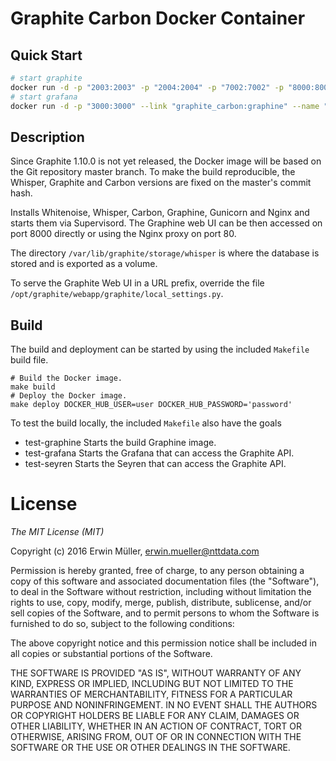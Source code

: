 # Graphite Carbon Docker Container

## Quick Start

```bash
# start graphite
docker run -d -p "2003:2003" -p "2004:2004" -p "7002:7002" -p "8000:8000" -p "80:80" --name graphite_carbon erwinnttdata/graphite_carbon
# start grafana
docker run -d -p "3000:3000" --link "graphite_carbon:graphine" --name "grafana" grafana/grafana
```

## Description

Since Graphite 1.10.0 is not yet released, the Docker image will be based
on the Git repository master branch. To make the build reproducible, the 
Whisper, Graphite and Carbon versions are fixed on the master's commit hash.

Installs Whitenoise, Whisper, Carbon, Graphine, Gunicorn and Nginx and starts
them via Supervisord. The Graphine web UI can be then accessed
on port 8000 directly or using the Nginx proxy on port 80.

The directory `/var/lib/graphite/storage/whisper` is where the database
is stored and is exported as a volume.

To serve the Graphite Web UI in a URL prefix, override the file
`/opt/graphite/webapp/graphite/local_settings.py`.

## Build

The build and deployment can be started by using the included `Makefile` 
build file.

```
# Build the Docker image.
make build
# Deploy the Docker image.
make deploy DOCKER_HUB_USER=user DOCKER_HUB_PASSWORD='password'
```

To test the build locally, the included `Makefile` also have the goals
* test-graphine
  Starts the build Graphine image.
* test-grafana
  Starts the Grafana that can access the Graphite API.
* test-seyren
  Starts the Seyren that can access the Graphite API.

# License

*The MIT License (MIT)*

Copyright (c) 2016 Erwin Müller, erwin.mueller@nttdata.com

Permission is hereby granted, free of charge, to any person obtaining a copy
of this software and associated documentation files (the "Software"), to deal
in the Software without restriction, including without limitation the rights
to use, copy, modify, merge, publish, distribute, sublicense, and/or sell
copies of the Software, and to permit persons to whom the Software is
furnished to do so, subject to the following conditions:

The above copyright notice and this permission notice shall be included in all
copies or substantial portions of the Software.

THE SOFTWARE IS PROVIDED "AS IS", WITHOUT WARRANTY OF ANY KIND, EXPRESS OR
IMPLIED, INCLUDING BUT NOT LIMITED TO THE WARRANTIES OF MERCHANTABILITY,
FITNESS FOR A PARTICULAR PURPOSE AND NONINFRINGEMENT. IN NO EVENT SHALL THE
AUTHORS OR COPYRIGHT HOLDERS BE LIABLE FOR ANY CLAIM, DAMAGES OR OTHER
LIABILITY, WHETHER IN AN ACTION OF CONTRACT, TORT OR OTHERWISE, ARISING FROM,
OUT OF OR IN CONNECTION WITH THE SOFTWARE OR THE USE OR OTHER DEALINGS IN THE
SOFTWARE.
